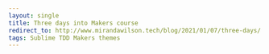 ```yaml
---
layout: single
title: Three days into Makers course
redirect_to: http://www.mirandawilson.tech/blog/2021/01/07/three-days/
tags: Sublime TDD Makers themes
---
```

